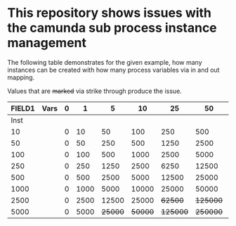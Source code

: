 # This repository shows issues with the camunda sub process instance management

The following table demonstrates for the given example, how many instances can be created with how many process variables via in and out mapping.

Values that are ~~marked~~ via strike through produce the issue.

|FIELD1|Vars|0  |1    |5     |10    |25    |50     |100    |200    |500     |
|------|----|---|-----|------|------|------|-------|-------|-------|--------|
|Inst  |    |   |     |      |      |      |       |       |       |        |
|10    |    |0  |10   |50    |100   |250   |500    |1000   |2000   |5000    |
|50    |    |0  |50   |250   |500   |1250  |2500   |5000   |10000  |25000   |
|100   |    |0  |100  |500   |1000  |2500  |5000   |10000  |20000  |50000   |
|250   |    |0  |250  |1250  |2500  |6250  |12500  |25000  |50000  |~~125000~~  |
|500   |    |0  |500  |2500  |5000  |12500 |25000  |50000  |~~100000~~ |~~250000~~  |
|1000  |    |0  |1000 |5000  |10000 |25000 |50000  |~~100000~~ |~~200000~~ |~~500000~~  |
|2500  |    |0  |2500 |12500 |25000 |~~62500~~ |~~125000~~ |~~250000~~ |~~500000~~ |~~1250000~~ |
|5000  |    |0  |5000 |~~25000~~ |~~50000~~ |~~125000~~|~~250000~~ |~~500000~~ |~~1000000~~|~~2500000~~ |